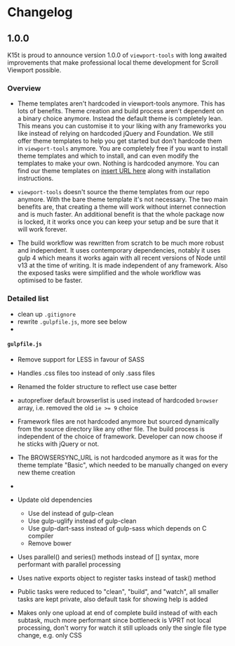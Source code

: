 # Changelog

## 1.0.0

K15t is proud to announce version 1.0.0 of `viewport-tools` with long awaited improvements that make professional local theme development for Scroll Viewport possible.

### Overview

- Theme templates aren't hardcoded in viewport-tools anymore. This has lots of benefits. Theme creation and build process aren't dependent on a binary choice anymore. Instead the default theme is completely lean. This means you can customise it to your liking with any frameworks you like instead of relying on hardcoded jQuery and Foundation. We still offer theme templates to help you get started but don't hardcode them in `viewport-tools` anymore. You are completely free if you want to install theme templates and which to install, and can even modify the templates to make your own. Nothing is hardcoded anymore. You can find our theme templates on [insert URL here]() along with installation instructions.

- `viewport-tools` doesn't source the theme templates from our repo anymore. With the bare theme template it's not necessary. The two main benefits are, that creating a theme will work without internet connection and is much faster. An additional benefit is that the whole package now is locked, it it works once you can keep your setup and be sure that it will work forever.

- The build workflow was rewritten from scratch to be much more robust and independent. It uses contemporary dependencies, notably it uses gulp 4 which means it works again with all recent versions of Node until v13 at the time of writing. It is made independent of any framework. Also the exposed tasks were simplified and the whole workflow was optimised to be faster.

### Detailed list

- clean up `.gitignore`
- rewrite `.gulpfile.js`, more see below
-

#### `gulpfile.js`


- Remove support for LESS in favour of SASS
- Handles .css files too instead of only .sass files
- Renamed the folder structure to reflect use case better
- autoprefixer default browserlist is used instead of hardcoded `browser` array, i.e. removed the old `ie >= 9` choice
- Framework files are not hardcoded anymore but sourced dynamically from the source directory like any other file. The build process is independent of the choice of framework. Developer can now choose if he sticks with jQuery or not.
- The BROWSERSYNC_URL is not hardcoded anymore as it was for the theme template "Basic", which needed to be manually changed on every new theme creation
-

- Update old dependencies
  - Use del instead of gulp-clean
  - Use gulp-uglify instead of gulp-clean
  - Use gulp-dart-sass instead of gulp-sass which depends on C compiler
  - Remove bower


- Uses parallel() and series() methods instead of [] syntax, more performant with parallel processing
- Uses native exports object to register tasks instead of task() method
- Public tasks were reduced to "clean", "build", and "watch", all smaller tasks are kept private, also default task for showing help is added
- Makes only one upload at end of complete build instead of with each subtask, much more performant since bottleneck is VPRT not local processing, don't worry for watch it still uploads only the single file type change, e.g. only CSS
